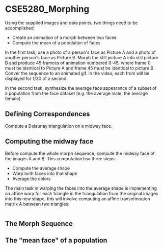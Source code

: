 # CSE5280_Morphing
Using the supplied images and data points, two things need to be accomplished:
 - Create an animation of a morph between two faces
 - Compute the mean of a population of faces

In the first task, use a photo of a person's face as Picture A and a photo of another person's face as Picture B.  Morph the still picture A into still picture B and produce 45 framces of animation numbered 0-45, where frame 0 must be identical to Picture A and frame 45 must be identical to picture B. Conver the sequence to an animated gif. In the video, each from will be displayed for 1/30 of a second.

In the second task, synthesize the average face appearance of a subset of a population from the face dataset (e.g. the average male, the average female).

## Defining Correspondences

Compute a Delaunay triangulation on a midway face.

## Computing the midway face

Before compute the whole morph sequence, compute the midway face of the images A and B.  This computation hsa three steps:
 - Compute the average shape
 - Warp both faces into that shape
 - Average the colors

The main task in warping the faces into the average shape is implementing an affine warp for each triangle in the triangulation from the original images into this new shape.  this will involve computing an affine transofmration matrix A between two triangles:

```A = computeAffine(tri_pts_1, tri_pts_2); %You will write this function
```




## The Morph Sequence

## The "mean face" of a population